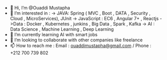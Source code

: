 - 👋 Hi, I’m @Ouaddi Mustapha
- 👀 I’m interested in :
        -> JAVA: Spring ( MVC , Boot , DATA , Security , Cloud , MicroServices), JUnit
        -> JavaScript : EC6 , Angular 7+ , Reactjs
        ->Data : Docker , Kubernetes , junkins , Big Data , Spark , Kafka
        -> AI : Data Science , Machine Learning , Deep Learning
- 🌱 I’m currently learning AI with smart jobs
- 💞️ I’m looking to collaborate with other companies like freelance
- 📫 How to reach me : Email : ouaddimustapha@gmail.com / Phone : +212 700 739 802


